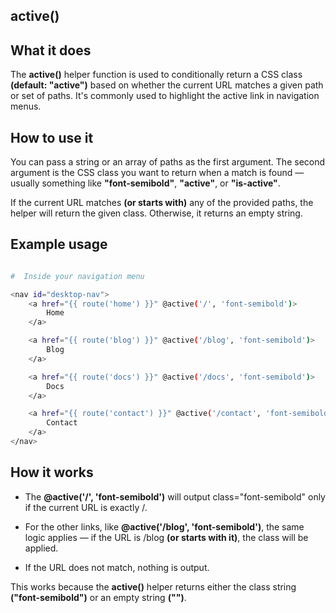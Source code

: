 active()
--------


What it does
------------

The **active()** helper function is used to conditionally return a CSS class **(default: "active")** based on whether the current URL matches a given path or set of paths. It's commonly used to highlight the active link in navigation menus.

How to use it
-------------

You can pass a string or an array of paths as the first argument. The second argument is the CSS class you want to return when a match is found — usually something like **"font-semibold"**, **"active"**, or **"is-active"**.

If the current URL matches **(or starts with)** any of the provided paths, the helper will return the given class. Otherwise, it returns an empty string.


Example usage
-------------

```bash

#  Inside your navigation menu 

<nav id="desktop-nav">
    <a href="{{ route('home') }}" @active('/', 'font-semibold')>
        Home
    </a>

    <a href="{{ route('blog') }}" @active('/blog', 'font-semibold')>
        Blog
    </a>

    <a href="{{ route('docs') }}" @active('/docs', 'font-semibold')>
        Docs
    </a>

    <a href="{{ route('contact') }}" @active('/contact', 'font-semibold')>
        Contact
    </a>
</nav>

```

How it works
------------

- The **@active('/', 'font-semibold')** will output class="font-semibold" only if the current URL is exactly /.

- For the other links, like **@active('/blog', 'font-semibold')**, the same logic applies — if the URL is /blog **(or starts with it)**, the class will be applied.

- If the URL does not match, nothing is output.

This works because the **active()** helper returns either the class string **("font-semibold")** or an empty string **("")**.